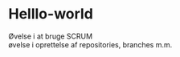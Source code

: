 # Helllo-world
Øvelse i at bruge SCRUM <br />
øvelse i oprettelse af repositories, branches m.m.<br />
